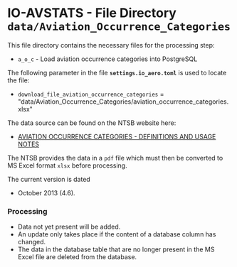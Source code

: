 # IO-AVSTATS - File Directory **`data/Aviation_Occurrence_Categories`**

This file directory contains the necessary files for the processing step:

- `a_o_c` - Load aviation occurrence categories into PostgreSQL

The following parameter in the file **`settings.io_aero.toml`** is used to locate the file: 

- `download_file_aviation_occurrence_categories` = "data/Aviation_Occurrence_Categories/aviation_occurrence_categories.xlsx"

The data source can be found on the NTSB website here:

- [AVIATION OCCURRENCE CATEGORIES - DEFINITIONS AND USAGE NOTES](https://www.ntsb.gov/safety/data/Documents/datafiles/OccurrenceCategoryDefinitions.pdf)

The NTSB provides the data in a `pdf` file which must then be converted to MS Excel format `xlsx` before processing.

The current version is dated 

- October 2013 (4.6).

### Processing

- Data not yet present will be added. 
- An update only takes place if the content of a database column has changed.
- The data in the database table that are no longer present in the MS Excel file are deleted from the database. 
